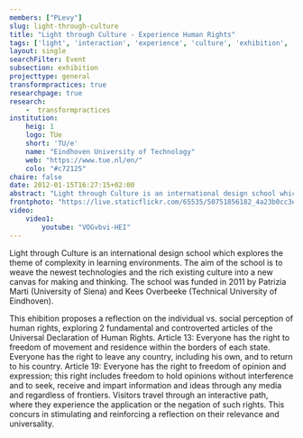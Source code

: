 ```yaml
---
members: ["PLevy"]
slug: light-through-culture
title: "Light through Culture - Experience Human Rights"
tags: ['light', 'interaction', 'experience', 'culture', 'exhibition', 'human_rights', 'Sienna']
layout: single
searchFilter: Event
subsection: exhibition
projecttype: general
transformpractices: true
researchpage: true
research: 
    -  transformpractices
institution:
    heig: 1
    logo: TUe
    short: 'TU/e'
    name: "Eindhoven University of Technology"
    web: "https://www.tue.nl/en/"
    colo: "#c72125"
chaire: false
date: 2012-01-15T16:27:15+02:00
abstract: "Light through Culture is an international design school which explores the theme of complexity in learning environments.</i>"
frontphoto: "https://live.staticflickr.com/65535/50751856182_4a23b0cc3e.jpg"
video:
    video1:
        youtube: "VOGvbvi-HEI"
---
```


Light through Culture is an international design school which explores the theme of complexity in learning environments. The aim of the school is to weave the newest technologies and the rich existing culture into a new canvas for making and thinking. The school was funded in 2011 by Patrizia Marti (University of Siena) and Kees Overbeeke (Technical University of Eindhoven).

This ehibition proposes a reflection on the individual vs. social perception of human rights, exploring 2 fundamental and controverted articles of the Universal Declaration of Human Rights. Article 13: Everyone has the right to freedom of movement and residence within the borders of each state. Everyone has the right to leave any country, including his own, and to return to his country. Article 19: Everyone has the right to freedom of opinion and expression; this right includes freedom to hold opinions without interference and to seek, receive and impart information and ideas through any media and regardless of frontiers. Visitors travel through an interactive path, where they experience the application or the negation of such rights. This concurs in stimulating and reinforcing a reflection on their relevance and universality.